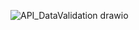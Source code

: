 ![API_DataValidation drawio](https://github.com/user-attachments/assets/bff5aeb2-f692-4f1c-9fc4-879e26ce7f4d)
